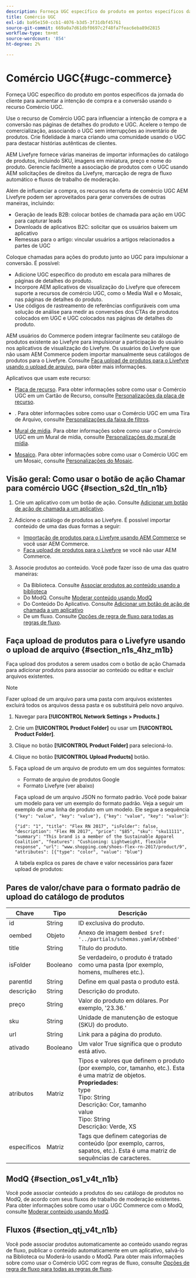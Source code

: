 ```yaml
---
description: Forneça UGC específico do produto em pontos específicos da jornada do cliente para aumentar a intenção de compra e a conversão usando o recurso Comércio UGC.
title: Comércio UGC
exl-id: ba95e150-ccb1-4076-b3d5-3f31dbf45761
source-git-commit: 669a0a7d61dbf0697c2f48fa7feac6eba89d2815
workflow-type: tm+mt
source-wordcount: '854'
ht-degree: 2%

---
```


# Comércio UGC{#ugc-commerce}

Forneça UGC específico do produto em pontos específicos da jornada do cliente para aumentar a intenção de compra e a conversão usando o recurso Comércio UGC.

Use o recurso de Comércio UGC para influenciar a intenção de compra e a conversão nas páginas de detalhes do produto e UGC. Acelere o tempo de comercialização, associando o UGC sem interrupções ao inventário de produtos. Crie fidelidade à marca criando uma comunidade usando o UGC para destacar histórias autênticas de clientes.

AEM Livefyre fornece várias maneiras de importar informações do catálogo de produtos, incluindo SKU, imagens em miniatura, preço e nome do produto. Gerencie facilmente a associação de produtos com o UGC usando AEM solicitações de direitos da Livefyre, marcação de regra de fluxo automático e fluxos de trabalho de moderação.

Além de influenciar a compra, os recursos na oferta de comércio UGC AEM Livefyre podem ser aproveitados para gerar conversões de outras maneiras, incluindo:

* Geração de leads B2B: colocar botões de chamada para ação em UGC para capturar leads
* Downloads de aplicativos B2C: solicitar que os usuários baixem um aplicativo
* Remessas para o artigo: vincular usuários a artigos relacionados a partes de UGC

Coloque chamadas para ações do produto junto ao UGC para impulsionar a conversão. É possível:

* Adicione UGC específico do produto em escala para milhares de páginas de detalhes do produto.
* Incorpore AEM aplicativos de visualização do Livefyre que oferecem suporte a recursos de comércio UGC, como o Media Wall e o Mosaic, nas páginas de detalhes do produto.
* Use códigos de rastreamento de referências configuráveis com uma solução de análise para medir as conversões dos CTAs de produtos colocados em UGC e UGC colocados nas páginas de detalhes do produto.

AEM usuários do Commerce podem integrar facilmente seu catálogo de produtos existente ao Livefyre para impulsionar a participação do usuário nos aplicativos de visualização do Livefyre. Os usuários do Livefyre que não usam AEM Commerce podem importar manualmente seus catálogos de produtos para o Livefyre. Consulte [Faça upload de produtos para o Livefyre usando o upload de arquivo](/help/using/c-features-livefyre/c-ugc-commerce.md), para obter mais informações.

Aplicativos que usam este recurso:

* [Placa de recurso](../c-about-apps/c-feature-card-app/c-feature-card-app.md#c_feature_card_app). Para obter informações sobre como usar o Comércio UGC em um Cartão de Recurso, consulte [Personalizações da placa de recurso](../c-about-apps/c-feature-card-app/c-feature-card-app.md#section_uds_gzm_5y).

* [](../c-about-apps/c-filmstrip-app/c-filmstrip-app.md#concept_jpc_n2j_jbb). Para obter informações sobre como usar o Comércio UGC em uma Tira de Arquivo, consulte [Personalizações da faixa de filtros](../c-about-apps/c-filmstrip-app/c-filmstrip-customizations.md#c_filmstrip_customizations).

* [Mural de mídia](../c-about-apps/c-media-wall-app/c-media-wall-app.md#c_media_wall_app). Para obter informações sobre como usar o Comércio UGC em um Mural de mídia, consulte [Personalizações do mural de mídia](../c-about-apps/c-media-wall-app/r-media-wall-customizations.md#r_media_wall_customizations).

* [Mosaico](../c-about-apps/c-mosaic-app/c-mosaic-app.md#c_mosaic_app). Para obter informações sobre como usar o Comércio UGC em um Mosaic, consulte [Personalizações do Mosaic](../c-about-apps/c-mosaic-app/c-mosaic-customizations.md#c_mosaic_customizations).

## Visão geral: Como usar o botão de ação Chamar para comércio UGC {#section_s2d_tln_n1b}

1. Crie um aplicativo com um botão de ação. Consulte [Adicionar um botão de ação de chamada a um aplicativo](/help/using/c-features-livefyre/c-call-to-action-button.md#task_36190DD1C8204C7793CB7EEA379C2155).
1. Adicione o catálogo de produtos ao Livefyre. É possível importar conteúdo de uma das duas formas a seguir:

   * [Importação de produtos para o Livefyre usando AEM Commerce](https://helpx.adobe.com/experience-manager/6-4/sites/administering/using/livefyre.html) se você usar AEM Commerce.
   * [Faça upload de produtos para o Livefyre](/help/using/c-features-livefyre/c-ugc-commerce.md) se você não usar AEM Commerce.

1. Associe produtos ao conteúdo. Você pode fazer isso de uma das quatro maneiras:

   * Da Biblioteca. Consulte [Associar produtos ao conteúdo usando a biblioteca](../c-library/t-associate-products-with-content-using-the-library.md#t_associate_products_with_content_using_the_library)
   * Do ModQ. Consulte [Moderar conteúdo usando ModQ](/help/using/c-features-livefyre/c-about-moderation/c-modq.md)
   * Do Conteúdo Do Aplicativo. Consulte [Adicionar um botão de ação de chamada a um aplicativo](/help/using/c-features-livefyre/c-call-to-action-button.md)
   * De um fluxo. Consulte [Opções de regra de fluxo para todas as regras de fluxo](../c-streams/c-stream-rule-options-for-all-stream-rules.md#c_stream_rule_options_for_all_stream_rules).

## Faça upload de produtos para o Livefyre usando o upload de arquivo {#section_n1s_4hz_m1b}

Faça upload dos produtos a serem usados com o botão de ação Chamada para adicionar produtos para associar ao conteúdo ou editar e excluir arquivos existentes.

>[!NOTE]
>
>Fazer upload de um arquivo para uma pasta com arquivos existentes excluirá todos os arquivos dessa pasta e os substituirá pelo novo arquivo.

1. Navegar para **[!UICONTROL Network Settings > Products.]**
1. Crie um **[!UICONTROL Product Folder]** ou usar um **[!UICONTROL Product Folder]**.

1. Clique no botão **[!UICONTROL Product Folder]** para selecioná-lo.
1. Clique no botão **[!UICONTROL Upload Products]** botão.
1. Faça upload de um arquivo de produto em um dos seguintes formatos:

   * Formato de arquivo de produtos Google
   * Formato Livefyre (ver abaixo)

   Faça upload de um arquivo JSON no formato padrão. Você pode baixar um modelo para ver um exemplo do formato padrão. Veja a seguir um exemplo de uma linha de produto em um modelo. Ele segue a sequência `{"key": "value", "key": "value"}, {"key": "value", "key": "value"}`:

   ```
   {"id": "1", "title": "Flex RN 2017", "isFolder": false, "description": "Flex RN 2017", "price": "$85", "sku": "sku11111", "summary": "This brand is a member of the Sustainable Apparel Coalition", "features": "Cushioning: Lightweight, flexible response", "url": "www.shopping.com/shoes-flex-rn-2017/product/9", "attributes": [{"type": "color", "value": "blue"}
   ```

   A tabela explica os pares de chave e valor necessários para fazer upload de produtos:

## Pares de valor/chave para o formato padrão de upload do catálogo de produtos

| Chave | Tipo | Descrição |
|--- |--- |--- |
| id | String   | ID exclusiva do produto. |
| oembed | Objeto | Anexo de imagem `0embed $ref: '../partials/schemas.yaml#/oEmbed'` |
| title | String   | Título do produto. |
| isFolder | Booleano | Se verdadeiro, o produto é tratado como uma pasta (por exemplo, homens, mulheres etc.). |
| parentId | String   | Define em qual pasta o produto está. |
| descrição | String   | Descrição do produto. |
| preço | String   | Valor do produto em dólares. Por exemplo, &#39;23.36.&#39; |
| sku | String   | Unidade de manutenção de estoque (SKU) do produto. |
| url | String | Link para a página do produto. |
| ativado | Booleano | Um valor True significa que o produto está ativo. |
| atributos | Matriz | Tipos e valores que definem o produto (por exemplo, cor, tamanho, etc.). Esta é uma matriz de objetos.</br>**Propriedades:** </br>type </br>Tipo: String</br>Descrição: Cor, tamanho </br>value </br>Tipo: String </br>Descrição: Verde, XS |
| específicos | Matriz | Tags que definem categorias de conteúdo (por exemplo, carros, sapatos, etc.). Esta é uma matriz de sequências de caracteres. |

## ModQ {#section_os1_v4t_n1b}

Você pode associar conteúdo a produtos do seu catálogo de produtos no ModQ, de acordo com seus fluxos de trabalho de moderação existentes. Para obter informações sobre como usar o UGC Commerce com o ModQ, consulte [Moderar conteúdo usando ModQ](/help/using/c-features-livefyre/c-about-moderation/c-moderate-content-using-app-content.md).

## Fluxos {#section_qtj_v4t_n1b}

Você pode associar produtos automaticamente ao conteúdo usando regras de fluxo, publicar o conteúdo automaticamente em um aplicativo, salvá-lo na Biblioteca ou Moderá-lo usando o ModQ. Para obter mais informações sobre como usar o Comércio UGC com regras de fluxo, consulte [Opções de regra de fluxo para todas as regras de fluxo](../c-streams/c-stream-rule-options-for-all-stream-rules.md#c_stream_rule_options_for_all_stream_rules).
